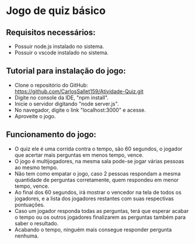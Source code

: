 # Jogo de quiz básico

## Requisitos necessários:
 - Possuir node.js instalado no sistema.
 - Possuir o vscode instalado no sistema.

## Tutorial para instalação do jogo:
 - Clone o repositório do GitHub: https://github.com/CarlosSallet159/Atividade-Quiz.git
 - Digite no console da IDE, "npm install".
 - Inicie o servidor digitando "node server.js".
 - No navegador, digite o link "localhost:3000" e acesse.
 - Aproveite o jogo.

 ## Funcionamento do jogo:
 - O quiz ele é uma corrida contra o tempo, são 60 segundos, o jogador que acertar mais perguntas em menos tempo, vence.
 - O jogo é multijogadores, na mesma sala pode-se jogar várias pessoas ao mesmo tempo.
 - Não tem como empatar o jogo, caso 2 pessoas respondam a mesma quantidade de perguntas corretamente, quem respondeu em menor tempo, vence.
 - Ao final dos 60 segundos, irá mostrar o vencedor na tela de todos os jogadores, e a lista dos jogadores restantes com suas respectivas pontuações.
 - Caso um jogador responda todas as perguntas, terá que esperar acabar o tempo ou os outros jogadores finalizarem as perguntas também para saber o resultado.
 - Acabando o tempo, ninguém mais consegue responder pergunta nenhuma.